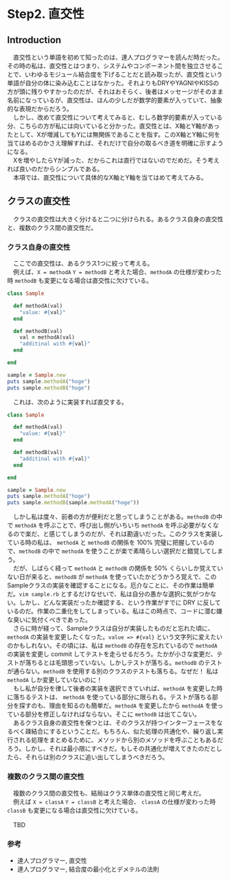# Step2. 直交性

## Introduction

　直交性という単語を初めて知ったのは、達人プログラマーを読んだ時だった。その時の私は、直交性とはつまり、システムやコンポーネント間を独立させることで、いわゆるモジュール結合度を下げることだと読み取ったが、直交性という単語が自分の体に染み込むことはなかった。それよりもDRYやYAGNIやKISSの方が頭に残りやすかったのだが、それはおそらく、後者はメッセージがそのまま名前になっているが、直交性は、ほんの少しだが数学的要素が入っていて、抽象的な表現だからだろう。  
　しかし、改めて直交性について考えてみると、むしろ数学的要素が入っている分、こちらの方が私には向いていると分かった。直交性とは、X軸とY軸があったとして、Xが増減してもYには無関係であることを指す。このX軸とY軸に何を当てはめるのかさえ理解すれば、それだけで自分の取るべき道を明確に示すようになる。  
　Xを増やしたらYが減った、だからこれは直行ではないのでだめだ。そう考えれば良いのだからシンプルである。  
　本項では、直交性について具体的なX軸とY軸を当てはめて考えてみる。

## クラスの直交性

　クラスの直交性は大きく分けると二つに分けられる。あるクラス自身の直交性と、複数のクラス間の直交性だ。

### クラス自身の直交性

　ここでの直交性は、あるクラス1つに絞って考える。  
　例えば、`X = methodA` `Y = methodB` と考えた場合、`methodA` の仕様が変わった時 `methodB` も変更になる場合は直交性に欠けている。

```ruby
class Sample

  def methodA(val)
    "value: #{val}"
  end

  def methodB(val)
    val = methodA(val)
    "additinal with #{val}"
  end

end

sample = Sample.new
puts sample.methodA("hoge")
puts sample.methodB("hoge")
```

　これは、次のように実装すれば直交する。

```ruby
class Sample

  def methodA(val)
    "value: #{val}"
  end

  def methodB(val)
    "additinal with #{val}"
  end

end

sample = Sample.new
puts sample.methodA("hoge")
puts sample.methodB(sample.methodA("hoge"))
```

　しかし私は度々、前者の方が便利だと思ってしまうことがある。`methodB` の中で `methodA` を呼ぶことで、呼び出し側がいちいち `methodA` を呼ぶ必要がなくなるので楽だ、と感じてしまうのだが、それは勘違いだった。このクラスを実装している時の私は、 `methodA` と `methodB` の関係を 100% 完璧に把握しているので、`methodB` の中で `methodA` を使うことが楽で素晴らしい選択だと錯覚してしまう。  
　だが、しばらく経って `methodA` と `methodB` の関係を 50% くらいしか覚えていない日が来ると、`methodB` が `methodA` を使っていたかどうかうろ覚えで、このSampleクラスの実装を確認することになる。厄介なことに、その作業は簡単だ。`vim sample.rb` とするだけなせいで、私は自分の愚かな選択に気がつかない。しかし、どんな実装だったか確認する、という作業がすでに DRY に反しているのだ。作業の二重化をしてしまっている。私はこの時点で、コードに潜む嫌な臭いに気付くべきであった。  
　さらに時が経って、Sampleクラスは自分が実装したものだと忘れた頃に、 `methodA` の実装を変更したくなった。`value => #{val}` という文字列に変えたいのかもしれない。その頃には、私は `methodB` の存在を忘れているので `methodA` の実装を変更し commit してテストを走らせるだろう。たかが小さな変更だ、テストが落ちるとは毛頭思っていない。しかしテストが落ちる。`methodB` のテストが通らない。`methodB` を使用する別のクラスのテストも落ちる。なぜだ！ 私は `methodA` しか変更していないのに！  
　もし私が自分を律して後者の実装を選択できていれば、`methodA` を変更した時に落ちるテストは、 `methodA` を使っている部分に限られる。テストが落ちる部分を探すのも、理由を知るのも簡単だ。`methodA` を変更したから `methodA` を使っている部分を修正しなければならない。そこに `methodB` は出てこない。  
　あるクラス自身の直交性を保つとは、そのクラスが持つインターフェースをなるべく疎結合にするということだ。もちろん、似た処理の共通化や、繰り返し実行される処理をまとめるために、メソッドから別のメソッドを呼ぶこともあるだろう。しかし、それは最小限にすべきだ。もしその共通化が増えてきたのだとしたら、それらは別のクラスに追い出してしまうべきだろう。

### 複数のクラス間の直交性

　複数のクラス間の直交性も、結局はクラス単体の直交性と同じ考えだ。  
　例えば `X = classA` `Y = classB` と考えた場合、 `classA` の仕様が変わった時 `classB` も変更になる場合は直交性に欠けている。

　TBD

### 参考

- 達人プログラマー, 直交性
- 達人プログラマー, 結合度の最小化とデメテルの法則

